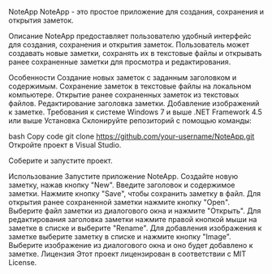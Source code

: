 NoteApp
NoteApp - это простое приложение для создания, сохранения и открытия заметок.

Описание
NoteApp предоставляет пользователю удобный интерфейс для создания, сохранения и открытия заметок. Пользователь может создавать новые заметки, сохранять их в текстовые файлы и открывать ранее сохраненные заметки для просмотра и редактирования.

Особенности
Создание новых заметок с заданным заголовком и содержимым.
Сохранение заметок в текстовые файлы на локальном компьютере.
Открытие ранее сохраненных заметок из текстовых файлов.
Редактирование заголовка заметки.
Добавление изображений к заметке.
Требования к системе
Windows 7 и выше
.NET Framework 4.5 или выше
Установка
Склонируйте репозиторий с помощью команды:

bash
Copy code
git clone https://github.com/your-username/NoteApp.git
Откройте проект в Visual Studio.

Соберите и запустите проект.

Использование
Запустите приложение NoteApp.
Создайте новую заметку, нажав кнопку "New".
Введите заголовок и содержимое заметки.
Нажмите кнопку "Save", чтобы сохранить заметку в файл.
Для открытия ранее сохраненной заметки нажмите кнопку "Open".
Выберите файл заметки из диалогового окна и нажмите "Открыть".
Для редактирования заголовка заметки нажмите правой кнопкой мыши на заметке в списке и выберите "Rename".
Для добавления изображения к заметке выберите заметку в списке и нажмите кнопку "Image". Выберите изображение из диалогового окна и оно будет добавлено к заметке.
Лицензия
Этот проект лицензирован в соответствии с MIT License.
